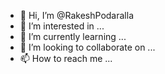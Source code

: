 - 👋 Hi, I’m @RakeshPodaralla
- 👀 I’m interested in ...
- 🌱 I’m currently learning ...
- 💞️ I’m looking to collaborate on ...
- 📫 How to reach me ...

<!---
RakeshPodaralla/RakeshPodaralla is a ✨ special ✨ repository because its `README.md` (this file) appears on your GitHub profile.
You can click the Preview link to take a look at your changes.
--->

